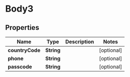 
# Body3

## Properties
Name | Type | Description | Notes
------------ | ------------- | ------------- | -------------
**countryCode** | **String** |  |  [optional]
**phone** | **String** |  |  [optional]
**passcode** | **String** |  |  [optional]



